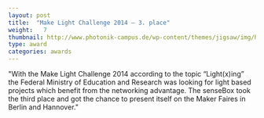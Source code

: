 ```yaml
---
layout: post
title:  "Make Light Challenge 2014 – 3. place"
weight:   7
thumbnail: http://www.photonik-campus.de/wp-content/themes/jigsaw/img/home/Logo_Photonik_campus.png
type: award
categories: awards
---
```

"With the Make Light Challenge 2014 according to the topic “Light(x)ing” the Federal Ministry of Education and Research was looking for light based projects which benefit from the networking advantage.  The senseBox took the third place and got the chance to present itself on the Maker Faires in Berlin and Hannover."
